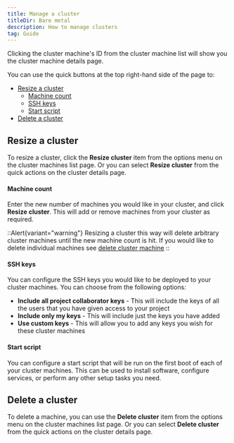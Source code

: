 ```yaml
---
title: Manage a cluster
titleDir: Bare metal
description: How to manage clusters
tag: Guide
---
```

Clicking the cluster machine's ID from the cluster machine list will show you the cluster machine details page.

You can use the quick buttons at the top right-hand side of the page to:

- [Resize a cluster](#resize-a-cluster)
    - [Machine count](#machine-count)
    - [SSH keys](#ssh-keys)
    - [Start script](#start-script)
- [Delete a cluster](#delete-a-cluster)

## Resize a cluster

To resize a cluster, click the **Resize cluster** item from the options menu on the cluster machines list page. Or you can select **Resize cluster** from the quick actions on the cluster details page.

#### Machine count
Enter the new number of machines you would like in your cluster, and click **Resize cluster**. This will add or remove machines from your cluster as required.

::Alert{variant="warning"}
Resizing a cluster this way will delete arbitrary cluster machines until the new machine count is hit. If you would like to delete individual machines see [delete cluster machine](/docs/clusters/manage-cluster-machines#delete-a-cluster-machine)
::

#### SSH keys
You can configure the SSH keys you would like to be deployed to your cluster machines. You can choose from the following options:

- **Include all project collaborator keys** - This will include the keys of all the users that you have given access to your project
- **Include only my keys** - This will include just the keys you have added
- **Use custom keys** - This will allow you to add any keys you wish for these cluster machines

#### Start script
You can configure a start script that will be run on the first boot of each of your cluster machines. This can be used to install software, configure services, or perform any other setup tasks you need.

## Delete a cluster

To delete a machine, you can use the **Delete cluster** item from the options menu on the cluster machines list page. Or you can select **Delete cluster** from the quick actions on the cluster details page.
